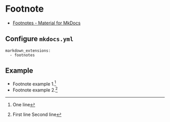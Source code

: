 # Footnote

- [Footnotes - Material for MkDocs](https://squidfunk.github.io/mkdocs-material/extensions/footnotes/)



## Configure `mkdocs.yml`

```
markdown_extensions:
  - footnotes
```



## Example

- Footnote example 1.[^1]
- Footnote example 2.[^2]

[^1]: One line
[^2]:
    First line
    Second line
